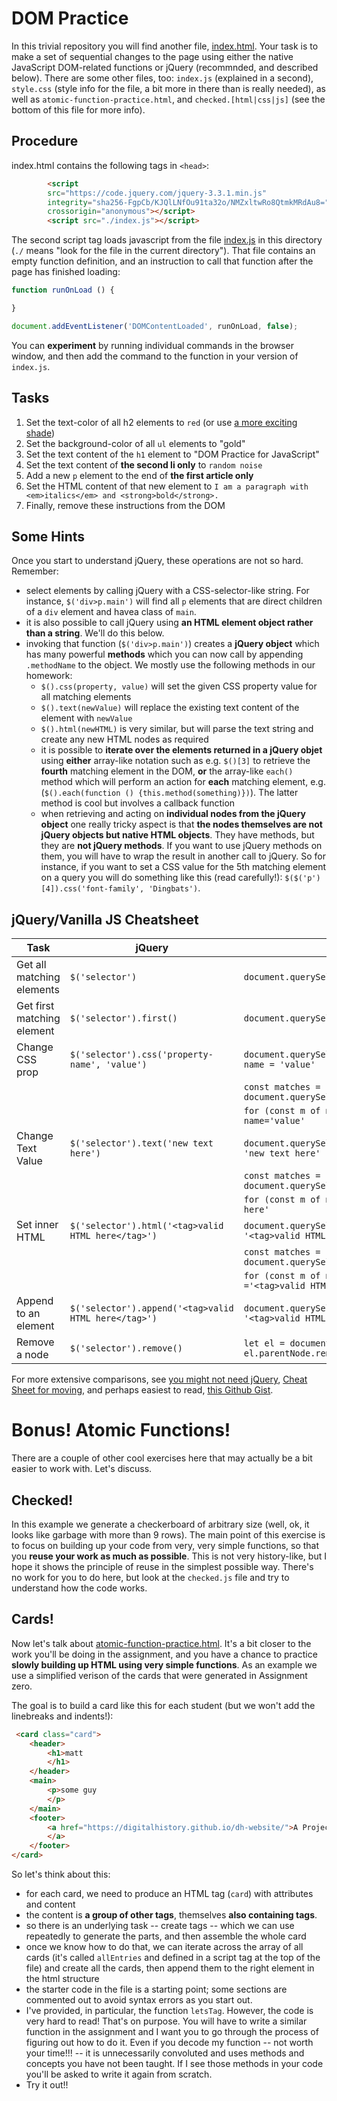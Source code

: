 # DOM Practice

In this trivial repository you will find another file, [index.html](index.html). Your task is to make a set of sequential changes to the page using either the native JavaScript DOM-related functions or jQuery (recommnded, and described below). There are some other files, too: `index.js` (explained in a second), `style.css` (style info for the file, a bit more in there than is really needed), as well as `atomic-function-practice.html`, and `checked.[html|css|js]` (see the bottom of this file for more info).

## Procedure 
index.html contains the following tags in `<head>`: 

``` html
        <script
	    src="https://code.jquery.com/jquery-3.3.1.min.js"
	    integrity="sha256-FgpCb/KJQlLNfOu91ta32o/NMZxltwRo8QtmkMRdAu8="
	    crossorigin="anonymous"></script>
        <script src="./index.js"></script>
```

The second script tag loads javascript from the file [index.js](./index.js) in this directory (`./` means "look for the file in the current directory"). That file contains an empty function definition, and an instruction to call that function after the page has finished loading: 

``` javascript
function runOnLoad () {

}

document.addEventListener('DOMContentLoaded', runOnLoad, false);

```

You can **experiment** by running individual commands in the browser window, and then add the command to the function in your version of `index.js`. 

## Tasks 

1. Set the text-color of all h2 elements to `red` (or use [a more exciting shade](https://www.rapidtables.com/web/css/css-color.html))
2. Set the background-color of all `ul` elements to "gold"
3. Set the text content of the `h1` element to "DOM Practice for JavaScript"
4. Set the text content of **the second li only** to `random noise`
4. Add a new `p` element to the end of **the first article only**
5. Set the HTML content of that new element to `I am a paragraph with <em>italics</em> and <strong>bold</strong>.`
6. Finally, remove these instructions from the DOM

## Some Hints

Once you start to understand jQuery, these operations are not so hard.  Remember:

- select elements by calling jQuery with a CSS-selector-like string. For instance, `$('div>p.main')` will find all `p` elements that are direct children of a `div` element and havea  class of `main`.
- it is also possible to call jQuery using **an HTML element object rather than a string**.  We'll do this below.
- invoking that function (`$('div>p.main')`) creates a **jQuery object** which has many powerful **methods** which you can now call by appending `.methodName` to the object. We mostly use the following methods in our homework: 
  - `$().css(property, value)` will set the given CSS property value for all matching elements
  - `$().text(newValue)` will replace the existing text content of the element with `newValue`
  - `$().html(newHTML)` is very similar, but will parse the text string and create any new HTML nodes as required
  - it is possible to **iterate over the elements returned in a jQuery objet** using **either** array-like notation such as e.g. `$()[3]` to retrieve the **fourth** matching element in the DOM, **or** the array-like `each()` method which will perform an action for **each** matching element, e.g. (`$().each(function () {this.method(something)})`).  The latter method is cool but involves a callback function
  - when retrieving and acting on **individual nodes from the jQuery object** one really tricky aspect is that **the nodes themselves are not jQuery objects but native HTML objects**. They have  methods, but they are **not jQuery methods**. If you want to use jQuery methods on them, you will have to wrap the result in another call to jQuery. So for instance, if you want to set a CSS value for the 5th matching element on a query you will do something like this (read carefully!): `$($('p')[4]).css('font-family', 'Dingbats')`.


## jQuery/Vanilla JS Cheatsheet 

| Task                       | jQuery                                               | "Vanilla" JS                                                                   |
|----------------------------|------------------------------------------------------|--------------------------------------------------------------------------------|
| Get all matching elements  | `$('selector')`                                      | `document.querySelectorAll('selector')`                                        |
| Get first matching element | `$('selector').first()`                              | `document.querySelector('selector')`                                           |
| Change CSS prop            | `$('selector').css('property-name', 'value')`        | `document.querySelector('selector').style.property-name = 'value'`             |
|                            |                                                      | `const matches = document.querySelectorAll('selector')`                        |
|                            |                                                      | `for (const m of matches) {m.style.property-name='value'`                      |
| Change Text Value          | `$('selector').text('new text here')`                | `document.querySelector('selector').textContent = 'new text here'`             |
|                            |                                                      | `const matches = document.querySelectorAll('selector')`                        |
|                            |                                                      | `for (const m of matches) {m.textContent ='new text here'`                     |
| Set inner HTML             | `$('selector').html('<tag>valid HTML here</tag>')`   | `document.querySelector('selector').innerHTML = '<tag>valid HTML here</tag>'`  |
|                            |                                                      | `const matches = document.querySelectorAll('selector')`                        |
|                            |                                                      | `for (const m of matches) {m.textContent ='<tag>valid HTML here</tag>'`        |
| Append to an element       | `$('selector').append('<tag>valid HTML here</tag>')` | `document.querySelector('selector').innerHTML += '<tag>valid HTML here</tag>'` |
| Remove a node              | `$('selector').remove()`                             | `let el = document.querySelector('selector'); el.parentNode.removeChild(el);`  |


For more extensive comparisons, see [you might not need jQuery](http://youmightnotneedjquery.com/), [Cheat Sheet for moving](https://tobiasahlin.com/blog/move-from-jquery-to-vanilla-javascript/), and perhaps easiest to read, [this Github Gist](https://gist.github.com/joyrexus/7307312).

# Bonus! Atomic Functions!

There are a couple of other cool exercises here that may actually be a bit easier to work with. Let's discuss.

## Checked!

In this example we generate a checkerboard of arbitrary size (well, ok, it looks like garbage with more than 9 rows). The main point of this exercise is to focus on building up your code from very, very simple functions, so that you **reuse your work as much as possible**. This is not very history-like, but I hope it shows the principle of reuse in the simplest possible way. There's no work for you to do here, but look at the `checked.js` file and try to understand how the code works. 

## Cards!

Now let's talk about [atomic-function-practice.html](./atomic-function-practice.html). It's a bit closer to the work you'll be doing in the assignment, and you have a chance to practice **slowly building up HTML using very simple functions**. As an example we use a simplified verison of the cards that were generated in Assignment zero.

The goal is to build a card like this for each student (but we won't add the linebreaks and indents!): 

``` html
 <card class="card">
    <header>
        <h1>matt
        </h1>
    </header>
    <main>
        <p>some guy
        </p>
    </main>
    <footer>
        <a href="https://digitalhistory.github.io/dh-website/">A Project of HIS393
        </a>
    </footer>
</card>
```

So let's think about this:

- for each card, we need to produce an HTML tag (`card`) with attributes and content
- the content is **a group of other tags**, themselves **also containing tags**.
- so there is an underlying task -- create tags -- which we can use repeatedly to generate the parts, and then assemble the whole card
- once we know how to do that, we can iterate across the array of all cards (it's called `allEntries` and defined in a script tag at the top of the file) and create all the cards, then append them to the right element in the html structure
- the starter code in the file is a starting point; some sections are commented out to avoid syntax errors as you start out.
- I've provided, in particular, the function `letsTag`. However, the code is very hard to read!  That's on purpose. You will have to write a similar function in the assignment and I want you to go through the process of figuring out how to do it.  Even if you decode my function -- not worth your time!!! -- it is unnecessarily convoluted and uses methods and concepts you have not been taught. If I see those methods in your code you'll be asked to write it again from scratch. 
- Try it out!!

